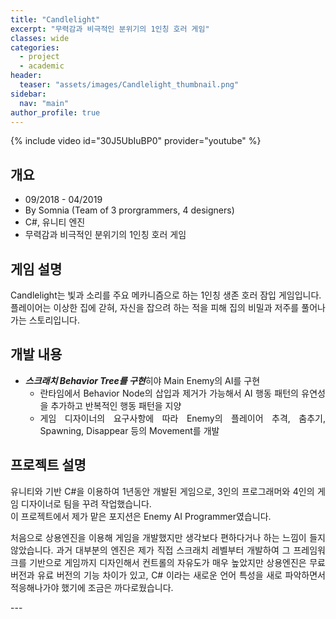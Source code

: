 ```yaml
---
title: "Candlelight"
excerpt: "무력감과 비극적인 분위기의 1인칭 호러 게임"
classes: wide
categories: 
  - project
  - academic
header:
  teaser: "assets/images/Candlelight_thumbnail.png"
sidebar:
  nav: "main"
author_profile: true
---
```


{% include video id="30J5UbIuBP0" provider="youtube" %}

## 개요
* 09/2018 - 04/2019
* By Somnia (Team of 3 prorgrammers, 4 designers)
* C#, 유니티 엔진
* 무력감과 비극적인 분위기의 1인칭 호러 게임

## 게임 설명
<div style="text-align: justify" markdown="1">

Candlelight는 빛과 소리를 주요 메카니즘으로 하는 1인칭 생존 호러 잠입 게임입니다.  
플레이어는 이상한 집에 갇혀, 자신을 잡으려 하는 적을 피해 집의 비밀과 저주를 풀어나가는 스토리입니다.  

## 개발 내용
* ***스크래치 Behavior Tree를 구현***히야 Main Enemy의 AI를 구현
  - 란타임에서 Behavior Node의 삽입과 제거가 가능해서 AI 행동 패턴의 유연성을 추가하고 반복적인 행동 패턴을 지양
  - 게임 디자이너의 요구사항에 따라 Enemy의 플레이어 추격, 춤추기, Spawning, Disappear 등의 Movement를 개발

## 프로젝트 설명  
유니티와 기반 C#을 이용하여 1년동안 개발된 게임으로, 3인의 프로그래머와 4인의 게임 디자이너로 팀을 꾸려 작업했습니다.  
이 프로젝트에서 제가 맡은 포지션은 Enemy AI Programmer였습니다.

처음으로 상용엔진을 이용해 게임을 개발했지만 생각보다 편하다거나 하는 느낌이 들지 않았습니다. 과거 대부분의 엔진은 제가 직접 스크래치 레벨부터 개발하여 그 프레임워크를 기반으로 게임까지 디자인해서 컨트롤의 자유도가 매우 높았지만 상용엔진은 무료 버전과 유료 버전의 기능 차이가 있고, C# 이라는 새로운 언어 특성을 새로 파악하면서 적응해나가야 했기에 조금은 까다로웠습니다.
</div>
---
  
